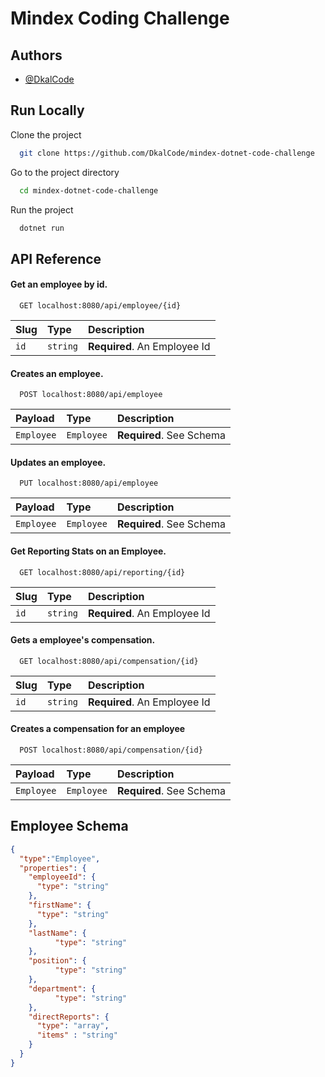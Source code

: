 
# Mindex Coding Challenge


## Authors

- [@DkalCode](https://www.github.com/DkalCode)


## Run Locally

Clone the project

```bash
  git clone https://github.com/DkalCode/mindex-dotnet-code-challenge
```

Go to the project directory

```bash
  cd mindex-dotnet-code-challenge
```

Run the project

```bash
  dotnet run
```


## API Reference

#### Get an employee by id.

```http
  GET localhost:8080/api/employee/{id}
```

| Slug | Type     | Description                |
| :-------- | :------- | :------------------------- |
| `id` | `string` | **Required**. An Employee Id |

#### Creates an employee.

```http
  POST localhost:8080/api/employee
```

| Payload | Type     | Description                |
| :-------- | :------- | :------------------------- |
| `Employee` | `Employee` | **Required**. See Schema |

#### Updates an employee.

```http
  PUT localhost:8080/api/employee
```

| Payload | Type     | Description                |
| :-------- | :------- | :------------------------- |
| `Employee` | `Employee` | **Required**. See Schema |

#### Get Reporting Stats on an Employee.

```http
  GET localhost:8080/api/reporting/{id}
```

| Slug | Type     | Description                |
| :-------- | :------- | :------------------------- |
| `id` | `string` | **Required**. An Employee Id |

#### Gets a employee's compensation.

```http
  GET localhost:8080/api/compensation/{id}
```

| Slug | Type     | Description                |
| :-------- | :------- | :------------------------- |
| `id` | `string` | **Required**. An Employee Id |

#### Creates a compensation for an employee

```http
  POST localhost:8080/api/compensation/{id}
```

| Payload | Type     | Description                |
| :-------- | :------- | :------------------------- |
| `Employee` | `Employee` | **Required**. See Schema |

## Employee Schema

```json
{
  "type":"Employee",
  "properties": {
    "employeeId": {
      "type": "string"
    },
    "firstName": {
      "type": "string"
    },
    "lastName": {
          "type": "string"
    },
    "position": {
          "type": "string"
    },
    "department": {
          "type": "string"
    },
    "directReports": {
      "type": "array",
      "items" : "string"
    }
  }
}
```

